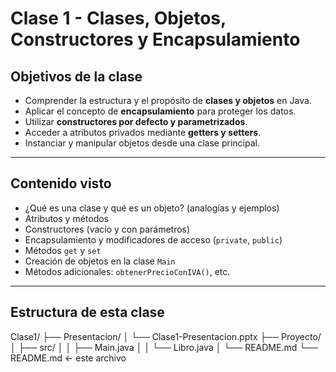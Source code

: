 # Clase 1 - Clases, Objetos, Constructores y Encapsulamiento

## Objetivos de la clase

- Comprender la estructura y el propósito de **clases y objetos** en Java.
- Aplicar el concepto de **encapsulamiento** para proteger los datos.
- Utilizar **constructores por defecto y parametrizados**.
- Acceder a atributos privados mediante **getters y setters**.
- Instanciar y manipular objetos desde una clase principal.

---

## Contenido visto

- ¿Qué es una clase y qué es un objeto? (analogías y ejemplos)
- Atributos y métodos
- Constructores (vacío y con parámetros)
- Encapsulamiento y modificadores de acceso (`private`, `public`)
- Métodos `get` y `set`
- Creación de objetos en la clase `Main`
- Métodos adicionales: `obtenerPrecioConIVA()`, etc.

---

## Estructura de esta clase

Clase1/
├── Presentacion/
│ └── Clase1-Presentacion.pptx
├── Proyecto/
│ ├── src/
│ │ ├── Main.java
│ │ └── Libro.java
│ └── README.md
└── README.md ← este archivo